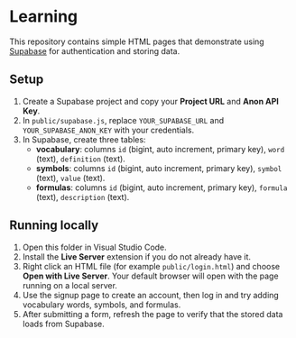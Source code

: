 # Learning

This repository contains simple HTML pages that demonstrate using [Supabase](https://supabase.com) for authentication and storing data.

## Setup

1. Create a Supabase project and copy your **Project URL** and **Anon API Key**.
2. In `public/supabase.js`, replace `YOUR_SUPABASE_URL` and `YOUR_SUPABASE_ANON_KEY` with your credentials.
3. In Supabase, create three tables:
   - **vocabulary**: columns `id` (bigint, auto increment, primary key), `word` (text), `definition` (text).
   - **symbols**: columns `id` (bigint, auto increment, primary key), `symbol` (text), `value` (text).
   - **formulas**: columns `id` (bigint, auto increment, primary key), `formula` (text), `description` (text).

## Running locally

1. Open this folder in Visual Studio Code.
2. Install the **Live Server** extension if you do not already have it.
3. Right click an HTML file (for example `public/login.html`) and choose **Open with Live Server**. Your default browser will open with the page running on a local server.
4. Use the signup page to create an account, then log in and try adding vocabulary words, symbols, and formulas.
5. After submitting a form, refresh the page to verify that the stored data loads from Supabase.

